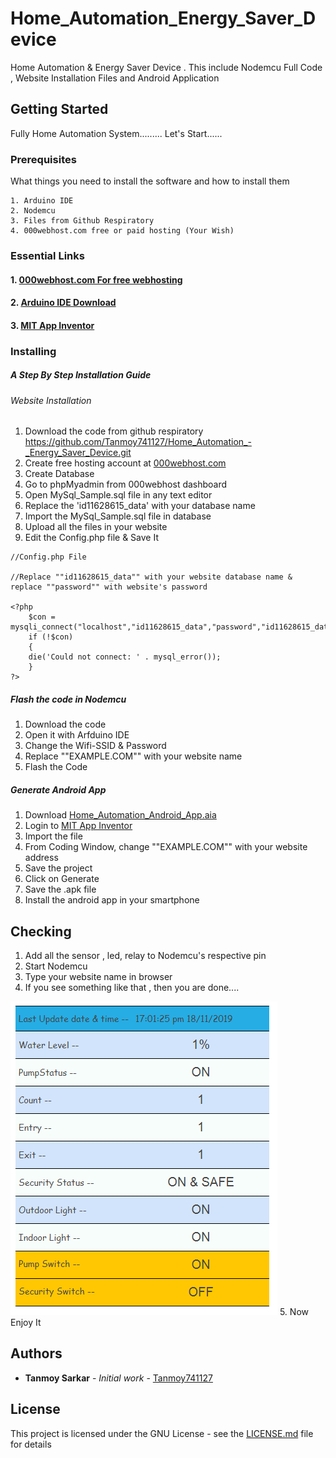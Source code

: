 # Home_Automation_Energy_Saver_Device
Home Automation &amp; Energy Saver Device . This include Nodemcu Full Code , Website Installation Files and Android Application

## Getting Started

Fully Home Automation System.........
Let's Start......
### Prerequisites

What things you need to install the software and how to install them

```
1. Arduino IDE
2. Nodemcu
3. Files from Github Respiratory
4. 000webhost.com free or paid hosting (Your Wish)
```
### Essential Links
#### 1. [000webhost.com For free webhosting](https://000webhost.com)
#### 2. [Arduino IDE Download](https://www.arduino.cc/en/Main/Software)
#### 3. [MIT App Inventor](http://ai2.appinventor.mit.edu)
### Installing

##### A Step By Step Installation Guide

###### Website Installation

1. Download the code from github respiratory https://github.com/Tanmoy741127/Home_Automation_-_Energy_Saver_Device.git
2. Create free hosting account at [000webhost.com](https://000webhost.com)
3. Create Database
4. Go to phpMyadmin from 000webhost dashboard
5. Open MySql_Sample.sql file in any text editor
6. Replace the 'id11628615_data' with your database name
7. Import the MySql_Sample.sql file in database
8. Upload all the files in your website
9. Edit the Config.php file & Save It
```
//Config.php File

//Replace ""id11628615_data"" with your website database name & replace ""password"" with website's password

<?php
	$con = mysqli_connect("localhost","id11628615_data","password","id11628615_data",3306);
	if (!$con)
	{
	die('Could not connect: ' . mysql_error());
	}
?>
```
##### Flash the code in Nodemcu

1. Download the code
2. Open it with Arfduino IDE
3. Change the Wifi-SSID & Password
4. Replace ""EXAMPLE.COM"" with your website name
5. Flash the Code

##### Generate Android App

1. Download [Home_Automation_Android_App.aia](https://github.com/Tanmoy741127/Home_Automation_-_Energy_Saver_Device/blob/master/Android%20App/Home_Automation_Android_App.aia)
2. Login to [MIT App Inventor](http://ai2.appinventor.mit.edu)
3. Import the file
4. From Coding Window, change ""EXAMPLE.COM"" with your website address
5. Save the project
6. Click on Generate
7. Save the .apk file
8. Install the android app in your smartphone


## Checking

1. Add all the sensor , led, relay to Nodemcu's respective pin
2. Start Nodemcu
3. Type your website name in browser
4. If you see something like that , then you are done....


![alt text](https://github.com/Tanmoy741127/Home_Automation_-_Energy_Saver_Device/blob/master/Website%20Code/screenshot.PNG)
5. Now Enjoy It


## Authors

* **Tanmoy Sarkar** - *Initial work* - [Tanmoy741127](https://github.com/Tanmoy741127)

## License

This project is licensed under the GNU License - see the [LICENSE.md](LICENSE.md) file for details


